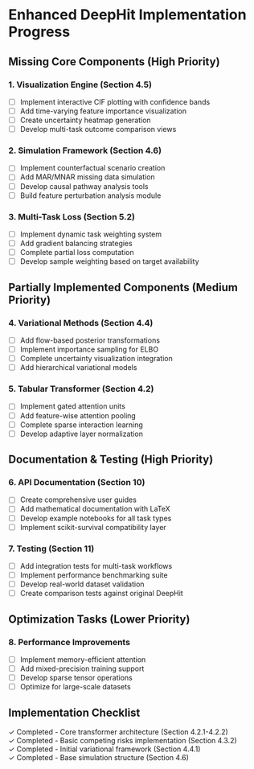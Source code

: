 # Enhanced DeepHit Implementation Progress

## Missing Core Components (High Priority)

### 1. Visualization Engine (Section 4.5)
- [ ] Implement interactive CIF plotting with confidence bands
- [ ] Add time-varying feature importance visualization
- [ ] Create uncertainty heatmap generation
- [ ] Develop multi-task outcome comparison views

### 2. Simulation Framework (Section 4.6)
- [ ] Implement counterfactual scenario creation
- [ ] Add MAR/MNAR missing data simulation
- [ ] Develop causal pathway analysis tools
- [ ] Build feature perturbation analysis module

### 3. Multi-Task Loss (Section 5.2)
- [ ] Implement dynamic task weighting system
- [ ] Add gradient balancing strategies
- [ ] Complete partial loss computation
- [ ] Develop sample weighting based on target availability

## Partially Implemented Components (Medium Priority)

### 4. Variational Methods (Section 4.4)
- [ ] Add flow-based posterior transformations
- [ ] Implement importance sampling for ELBO
- [ ] Complete uncertainty visualization integration
- [ ] Add hierarchical variational models

### 5. Tabular Transformer (Section 4.2)
- [ ] Implement gated attention units
- [ ] Add feature-wise attention pooling
- [ ] Complete sparse interaction learning
- [ ] Develop adaptive layer normalization

## Documentation & Testing (High Priority)

### 6. API Documentation (Section 10)
- [ ] Create comprehensive user guides
- [ ] Add mathematical documentation with LaTeX
- [ ] Develop example notebooks for all task types
- [ ] Implement scikit-survival compatibility layer

### 7. Testing (Section 11)
- [ ] Add integration tests for multi-task workflows
- [ ] Implement performance benchmarking suite
- [ ] Develop real-world dataset validation
- [ ] Create comparison tests against original DeepHit

## Optimization Tasks (Lower Priority)

### 8. Performance Improvements
- [ ] Implement memory-efficient attention
- [ ] Add mixed-precision training support
- [ ] Develop sparse tensor operations
- [ ] Optimize for large-scale datasets

## Implementation Checklist

✓ Completed - Core transformer architecture (Section 4.2.1-4.2.2)  
✓ Completed - Basic competing risks implementation (Section 4.3.2)  
✓ Completed - Initial variational framework (Section 4.4.1)  
✓ Completed - Base simulation structure (Section 4.6)
